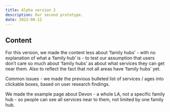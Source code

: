```yaml
---
title: Alpha version 2 
description: Our second prototype.
date: 2022-08-12
---
```


## Content

For this version, we made the content less about ‘family hubs’ - with no explanation of what a ‘family hub’ is - to test our assumption that users don’t care so much about ‘family hubs’ as about what services they can get near them. Also to reflect the fact that not all areas have ‘family hubs’ yet.

Common issues - we made the previous bulleted list of services / ages into clickable boxes, based on user research findings.

We made the example page about Devon - a whole LA, not a specific family hub - so people can see all services near to them, not limited by one family hub.
